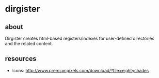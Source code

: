 # dirgister
## about
Dirgister creates html-based registers/indexes for user-defined directories and the related content.



## resources
- Icons: http://www.premiumpixels.com/download/?file=eightyshades
